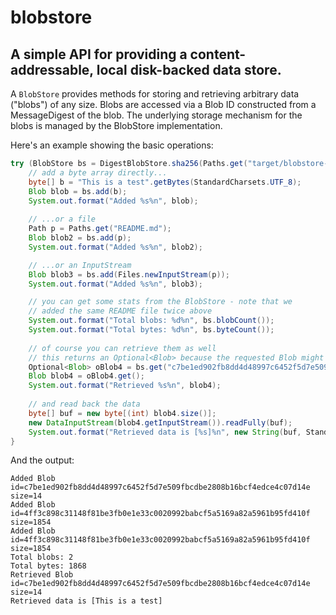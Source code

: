 # blobstore

## A simple API for providing a content-addressable, local disk-backed data store.

A `BlobStore` provides methods for storing and retrieving arbitrary data ("blobs") of any size.  Blobs are accessed via a Blob ID constructed from a MessageDigest of the blob.  The underlying storage mechanism for the blobs is managed by the BlobStore implementation.

Here's an example showing the basic operations:

```java
try (BlobStore bs = DigestBlobStore.sha256(Paths.get("target/blobstore-example"))) {
	// add a byte array directly...
	byte[] b = "This is a test".getBytes(StandardCharsets.UTF_8);
	Blob blob = bs.add(b);
	System.out.format("Added %s%n", blob);
	
	// ...or a file
	Path p = Paths.get("README.md");
	Blob blob2 = bs.add(p);
	System.out.format("Added %s%n", blob2);

	// ...or an InputStream
	Blob blob3 = bs.add(Files.newInputStream(p));
	System.out.format("Added %s%n", blob3);

	// you can get some stats from the BlobStore - note that we
	// added the same README file twice above
	System.out.format("Total blobs: %d%n", bs.blobCount());
	System.out.format("Total bytes: %d%n", bs.byteCount());
	
	// of course you can retrieve them as well
	// this returns an Optional<Blob> because the requested Blob might not be found
	Optional<Blob> oBlob4 = bs.get("c7be1ed902fb8dd4d48997c6452f5d7e509fbcdbe2808b16bcf4edce4c07d14e");
	Blob blob4 = oBlob4.get();
	System.out.format("Retrieved %s%n", blob4);
	
	// and read back the data
	byte[] buf = new byte[(int) blob4.size()];
	new DataInputStream(blob4.getInputStream()).readFully(buf);
	System.out.format("Retrieved data is [%s]%n", new String(buf, StandardCharsets.UTF_8));
}
```

And the output:

```console
Added Blob id=c7be1ed902fb8dd4d48997c6452f5d7e509fbcdbe2808b16bcf4edce4c07d14e size=14
Added Blob id=4ff3c898c31148f81be3fb0e1e33c0020992babcf5a5169a82a5961b95fd410f size=1854
Added Blob id=4ff3c898c31148f81be3fb0e1e33c0020992babcf5a5169a82a5961b95fd410f size=1854
Total blobs: 2
Total bytes: 1868
Retrieved Blob id=c7be1ed902fb8dd4d48997c6452f5d7e509fbcdbe2808b16bcf4edce4c07d14e size=14
Retrieved data is [This is a test]
```
